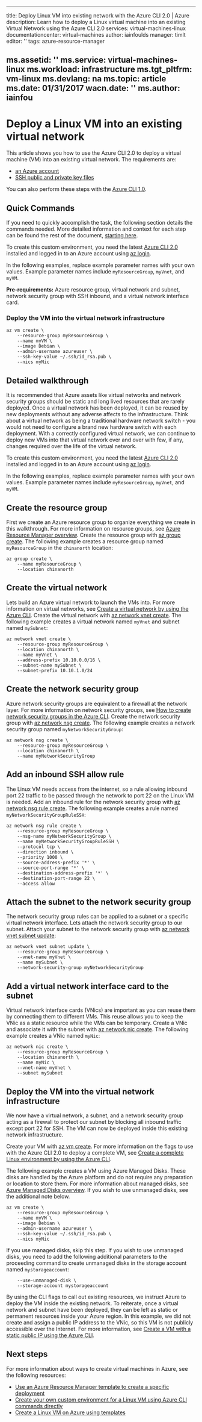 <!-- not suitable for Mooncake -->

---
title: Deploy Linux VM into existing network with the Azure CLI 2.0 | Azure
description: Learn how to deploy a Linux virtual machine into an existing Virtual Network using the Azure CLI 2.0
services: virtual-machines-linux
documentationcenter: virtual-machines
author: iainfoulds
manager: timlt
editor: ''
tags: azure-resource-manager

ms.assetid: ''
ms.service: virtual-machines-linux
ms.workload: infrastructure
ms.tgt_pltfrm: vm-linux
ms.devlang: na
ms.topic: article
ms.date: 01/31/2017
wacn.date: ''
ms.author: iainfou
---

# Deploy a Linux VM into an existing virtual network

This article shows you how to use the Azure CLI 2.0 to deploy a virtual machine (VM) into an existing virtual network. The requirements are:

- [an Azure account](https://www.azure.cn/pricing/1rmb-trial/)
- [SSH public and private key files](./virtual-machines-linux-mac-create-ssh-keys.md)

You can also perform these steps with the [Azure CLI 1.0](./virtual-machines-linux-deploy-linux-vm-into-existing-vnet-using-cli-nodejs.md).

## Quick Commands
If you need to quickly accomplish the task, the following section details the  commands needed. More detailed information and context for each step can be found the rest of the document, [starting here](#detailed-walkthrough).

To create this custom environment, you need the latest [Azure CLI 2.0](https://docs.microsoft.com/cli/azure/install-az-cli2) installed and logged in to an Azure account using [az login](https://docs.microsoft.com/cli/azure/#login).

In the following examples, replace example parameter names with your own values. Example parameter names include `myResourceGroup`, `myVnet`, and `myVM`.

**Pre-requirements:** Azure resource group, virtual network and subnet, network security group with SSH inbound, and a virtual network interface card.

### Deploy the VM into the virtual network infrastructure

```azurecli
az vm create \
    --resource-group myResourceGroup \
    --name myVM \
    --image Debian \
    --admin-username azureuser \
    --ssh-key-value ~/.ssh/id_rsa.pub \
    --nics myNic
```

## Detailed walkthrough

It is recommended that Azure assets like virtual networks and network security groups should be static and long lived resources that are rarely deployed. Once a virtual network has been deployed, it can be reused by new deployments without any adverse affects to the infrastructure. Think about a virtual network as being a traditional hardware network switch - you would not need to configure a brand new hardware switch with each deployment. With a correctly configured virtual network, we can continue to deploy new VMs into that virtual network over and over with few, if any, changes required over the life of the virtual network.

To create this custom environment, you need the latest [Azure CLI 2.0](https://docs.microsoft.com/cli/azure/install-az-cli2) installed and logged in to an Azure account using [az login](https://docs.microsoft.com/cli/azure/#login).

In the following examples, replace example parameter names with your own values. Example parameter names include `myResourceGroup`, `myVnet`, and `myVM`.

## Create the resource group

First we create an Azure resource group to organize everything we create in this walkthrough. For more information on resource groups, see [Azure Resource Manager overview](../azure-resource-manager/resource-group-overview.md). Create the resource group with [az group create](https://docs.microsoft.com/cli/azure/group#create). The following example creates a resource group named `myResourceGroup` in the `chinanorth` location:

```azurecli
az group create \
    --name myResourceGroup \
    --location chinanorth
```

## Create the virtual network

Lets build an Azure virtual network to launch the VMs into. For more information on virtual networks, see [Create a virtual network by using the Azure CLI](../virtual-network/virtual-networks-create-vnet-arm-cli.md). Create the virtual network with [az network vnet create](https://docs.microsoft.com/cli/azure/network/vnet#create). The following example creates a virtual network named `myVnet` and subnet named `mySubnet`:

```azurecli
az network vnet create \
    --resource-group myResourceGroup \
    --location chinanorth \
    --name myVnet \
    --address-prefix 10.10.0.0/16 \
    --subnet-name mySubnet \
    --subnet-prefix 10.10.1.0/24
```

## Create the network security group

Azure network security groups are equivalent to a firewall at the network layer. For more information on network security groups, see [How to create network security groups in the Azure CLI](../virtual-network/virtual-networks-create-nsg-arm-cli.md). Create the network security group with [az network nsg create](https://docs.microsoft.com/cli/azure/network/nsg#create). The following example creates a network security group named `myNetworkSecurityGroup`:

```azurecli
az network nsg create \
    --resource-group myResourceGroup \
    --location chinanorth \
    --name myNetworkSecurityGroup
```

## Add an inbound SSH allow rule

The Linux VM needs access from the internet, so a rule allowing inbound port 22 traffic to be passed through the network to port 22 on the Linux VM is needed. Add an inbound rule for the network security group with [az network nsg rule create](https://docs.microsoft.com/cli/azure/network/nsg/rule#create). The following example creates a rule named `myNetworkSecurityGroupRuleSSH`:

```azurecli
az network nsg rule create \
    --resource-group myResourceGroup \
    --nsg-name myNetworkSecurityGroup \
    --name myNetworkSecurityGroupRuleSSH \
    --protocol tcp \
    --direction inbound \
    --priority 1000 \
    --source-address-prefix '*' \
    --source-port-range '*' \
    --destination-address-prefix '*' \
    --destination-port-range 22 \
    --access allow
```

## Attach the subnet to the network security group

The network security group rules can be applied to a subnet or a specific virtual network interface. Lets attach the network security group to our subnet. Attach your subnet to the network security group with [az network vnet subnet update](https://docs.microsoft.com/cli/azure/network/vnet/subnet#update):

```azurecli
az network vnet subnet update \
    --resource-group myResourceGroup \
    --vnet-name myVnet \
    --name mySubnet \
    --network-security-group myNetworkSecurityGroup
```

## Add a virtual network interface card to the subnet

Virtual network interface cards (VNics) are important as you can reuse them by connecting them to different VMs. This reuse allows you to keep the VNic as a static resource while the VMs can be temporary. Create a VNic and associate it with the subnet with [az network nic create](https://docs.microsoft.com/cli/azure/network/nic#create). The following example creates a VNic named `myNic`:

```azurecli
az network nic create \
    --resource-group myResourceGroup \
    --location chinanorth \
    --name myNic \
    --vnet-name myVnet \
    --subnet mySubnet
```

## Deploy the VM into the virtual network infrastructure

We now have a virtual network, a subnet, and a network security group acting as a firewall to protect our subnet by blocking all inbound traffic except port 22 for SSH. The VM can now be deployed inside this existing network infrastructure.

Create your VM with [az vm create](https://docs.microsoft.com/cli/azure/vm#create). For more information on the flags to use with the Azure CLI 2.0 to deploy a complete VM, see [Create a complete Linux environment by using the Azure CLI](./virtual-machines-linux-create-cli-complete.md).

The following example creates a VM using Azure Managed Disks. These disks are handled by the Azure platform and do not require any preparation or location to store them. For more information about managed disks, see [Azure Managed Disks overview](../storage/storage-managed-disks-overview.md). If you wish to use unmanaged disks, see the additional note below.

```azurecli
az vm create \
    --resource-group myResourceGroup \
    --name myVM \
    --image Debian \
    --admin-username azureuser \
    --ssh-key-value ~/.ssh/id_rsa.pub \
    --nics myNic
```

If you use managed disks, skip this step. If you wish to use unmanaged disks, you need to add the following additional parameters to the proceeding command to create unmanaged disks in the storage account named `mystorageaccount`: 

```azurecli
    --use-unmanaged-disk \
    --storage-account mystorageaccount
```

By using the CLI flags to call out existing resources, we instruct Azure to deploy the VM inside the existing network. To reiterate, once a virtual network and subnet have been deployed, they can be left as static or permanent resources inside your Azure region. In this example, we did not create and assign a public IP address to the VNic, so this VM is not publicly accessible over the Internet. For more information, see [Create a VM with a static public IP using the Azure CLI](../virtual-network/virtual-network-deploy-static-pip-arm-cli.md).

## Next steps
For more information about ways to create virtual machines in Azure, see the following resources:

* [Use an Azure Resource Manager template to create a specific deployment](./virtual-machines-linux-cli-deploy-templates.md)
* [Create your own custom environment for a Linux VM using Azure CLI commands directly](./virtual-machines-linux-create-cli-complete.md)
* [Create a Linux VM on Azure using templates](./virtual-machines-linux-create-ssh-secured-vm-from-template.md)